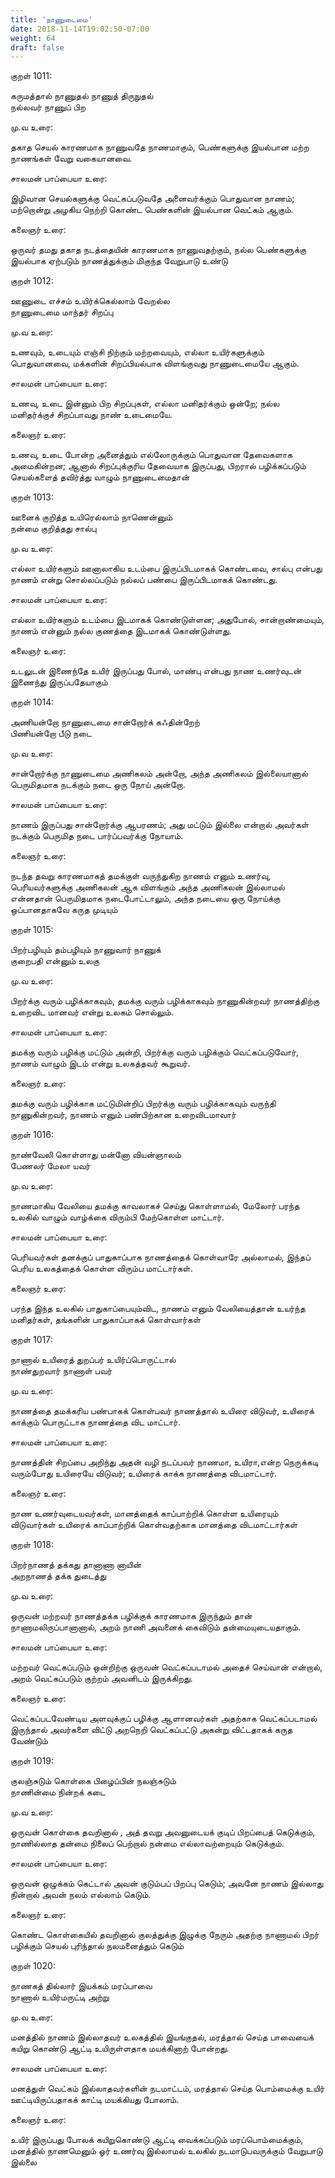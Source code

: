 ```yaml
---
title: 'நாணுடைமை'
date: 2018-11-14T19:02:50-07:00
weight: 64
draft: false
---
```



குறள்  1011:

கருமத்தால் நாணுதல் நாணுத் திருநுதல்  
நல்லவர் நாணுப் பிற

மு.வ உரை:

தகாத செயல் காரணமாக நாணுவதே நாணமாகும், பெண்களுக்கு இயல்பான மற்ற நாணங்கள் வேறு வகையானவை.

சாலமன் பாப்பையா உரை:

இழிவான செயல்களுக்கு வெட்கப்படுவதே அனைவர்க்கும் பொதுவான நாணம்; மற்றொன்று அழகிய நெற்றி கொண்ட பெண்களின் இயல்பான வெட்கம் ஆகும்.

கலைஞர் உரை:

ஒருவர் தமது தகாத நடத்தையின் காரணமாக நாணுவதற்கும், நல்ல பெண்களுக்கு இயல்பாக ஏற்படும் நாணத்துக்கும் மிகுந்த வேறுபாடு உண்டு

குறள்  1012:

ஊணுடை எச்சம் உயிர்க்கெல்லாம் வேறல்ல  
நாணுடைமை மாந்தர் சிறப்பு

மு.வ உரை:

உணவும், உடையும் எஞ்சி நிற்கும் மற்றவையும், எல்லா உயிர்களுக்கும் பொதுவானவை, மக்களின் சிறப்பியல்பாக விளங்குவது நாணுடைமையே ஆகும்.

சாலமன் பாப்பையா உரை:

உணவு, உடை இன்னும் பிற சிறப்புகள், எல்லா மனிதர்க்கும் ஒன்றே; நல்ல மனிதர்க்குச் சிறப்பாவது நாண் உடைமையே.

கலைஞர் உரை:

உணவு, உடை போன்ற அனைத்தும் எல்லோருக்கும் பொதுவான தேவைகளாக அமைகின்றன; ஆனால் சிறப்புக்குரிய தேவையாக இருப்பது, பிறரால் பழிக்கப்படும் செயல்களைத் தவிர்த்து வாழும் நாணுடைமைதான்

குறள்  1013:

ஊனைக் குறித்த உயிரெல்லாம் நாணென்னும்  
நன்மை குறித்தது சால்பு

மு.வ உரை:

எல்லா உயிர்களும் ஊனாலாகிய உடம்பை இருப்பிடமாகக் கொண்டவை, சால்பு என்பது நாணம் என்று சொல்லப்படும் நல்லப் பண்பை இருப்பிடமாகக் கொண்டது.

சாலமன் பாப்பையா உரை:

எல்லா உயிர்களும் உடம்பை இடமாகக் கொண்டுள்ளன; அதுபோல், சான்றாண்மையும், நாணம் என்னும் நல்ல குணத்தை இடமாகக் கொண்டுள்ளது.

கலைஞர் உரை:

உடலுடன் இணைந்தே உயிர் இருப்பது போல், மாண்பு என்பது நாண உணர்வுடன் இணைந்து இருப்பதேயாகும்

குறள்  1014:

அணியன்றோ நாணுடைமை சான்றோர்க் கஃதின்றேற்  
பிணியன்றோ பீடு நடை

மு.வ உரை:

சான்றோர்க்கு நாணுடைமை அணிகலம் அன்றோ, அந்த அணிகலம் இல்லையானால் பெருமிதமாக நடக்கும் நடை ஒரு நோய் அன்றோ.

சாலமன் பாப்பையா உரை:

நாணம்‌ இருப்பது சான்றோர்க்கு ஆபரணம்; அது மட்டும் இல்‌லை என்றால் அவர்கள் நடக்கும் பெருமித நடை பார்ப்பவர்க்கு நோயாம்.

கலைஞர் உரை:

நடந்த தவறு காரணமாகத் தமக்குள் வருந்துகிற நாணம் எனும் உணர்வு, பெரியவர்களுக்கு அணிகலன் ஆக விளங்கும் அந்த அணிகலன் இல்லாமல் என்னதான் பெருமிதமாக நடைபோட்டாலும், அந்த நடையை ஒரு நோய்க்கு ஒப்பானதாகவே கருத முடியும்

குறள்  1015:

பிறர்பழியும் தம்பழியும் நாணுவார் நாணுக்  
குறைபதி என்னும் உலகு

மு.வ உரை:

பிறர்க்கு வரும் பழிக்காகவும், தமக்கு வரும் பழிக்காகவும் நாணுகின்றவர் நாணத்திற்கு உறைவிட மானவர் என்று உலகம் சொல்லும்.

சாலமன் பாப்பையா உரை:

தமக்கு வரும் பழிக்கு மட்டும் அன்றி, பிறர்க்கு வரும் பழிக்கும் வெட்கப்படுவோர், நாணம் வாழும் இடம் என்று உலகத்தவர் கூறுவர்.

கலைஞர் உரை:

தமக்கு வரும் பழிக்காக மட்டுமின்றிப் பிறர்க்கு வரும் பழிக்காகவும் வருந்தி நாணுகின்றவர், நாணம் எனும் பண்பிற்கான உறைவிடமாவார்

குறள்  1016:

நாண்வேலி கொள்ளாது மன்னோ வியன்ஞாலம்  
பேணலர் மேலா யவர்

மு.வ உரை:

நாணமாகிய வேலியை தமக்கு காவலாகச் செய்து கொள்ளாமல், மேலோர் பரந்த உலகில் வாழும் வாழ்க்கை விரும்பி மேற்கொள்ள மாட்டார்.

சாலமன் பாப்பையா உரை:

பெரியவர்கள் தனக்குப் பாதுகாப்பாக நாணத்தைக் கொள்வாரே அல்லாமல், இந்தப் பெரிய உலகத்தைக் கொள்ள விரும்ப மாட்டார்கள்.

கலைஞர் உரை:

பரந்த இந்த உலகில் பாதுகாப்பையும்விட, நாணம் எனும் வேலியைத்தான் உயர்ந்த மனிதர்கள், தங்களின் பாதுகாப்பாகக் கொள்வார்கள்

குறள்  1017:

நாணால் உயிரைத் துறப்பர் உயிர்ப்பொருட்டால்  
நாண்துறவார் நாணாள் பவர்

மு.வ உரை:

நாணத்தை தமக்கரிய பண்பாகக் கொள்பவர் நாணத்தால் உயிரை விடுவர், உயிரைக் காக்கும் பொருட்டாக நாணத்தை விட மாட்டார்.

சாலமன் பாப்பையா உரை:

நாணத்தின் சிறப்பை அறிந்து அதன் வழி நடப்பவர் நாணமா, உயிரா,என்ற நெருக்கடி வரும்போது உயிரையே விடுவர்; உயிரைக் காக்க நாணத்தை விடமாட்டார்‌.

கலைஞர் உரை:

நாண உணர்வுடையவர்கள், மானத்தைக் காப்பாற்றிக் கொள்ள உயிரையும் விடுவார்கள் உயிரைக் காப்பாற்றிக் கொள்வதற்காக மானத்தை விடமாட்டார்கள்

குறள்  1018:

பிறர்நாணத் தக்கது தானாணா னாயின்  
அறநாணத் தக்க துடைத்து

மு.வ உரை:

ஒருவன் மற்றவர் நாணத்தக்க பழிக்குக் காரணமாக இருந்தும் தான் நாணாமலிருப்பானானால், அறம் நாணி அவனைக் கைவிடும் தன்மையுடையதாகும்.

சாலமன் பாப்பையா உரை:

மற்றவர் வெட்கப்படும் ஒன்றிற்கு ஒருவன் வெட்கப்படாமல் அதைச் செய்வான் என்றால், அறம் வெட்கப்படும் குற்றம் அவனிடம் இருக்கிறது.

கலைஞர் உரை:

வெட்கப்படவேண்டிய அளவுக்குப் பழிக்கு ஆளானவர்கள் அதற்காக வெட்கப்படாமல் இருந்தால் அவர்களை விட்டு அறநெறி வெட்கப்பட்டு அகன்று விட்டதாகக் கருத வேண்டும்

குறள்  1019:

குலஞ்சுடும் கொள்கை பிழைப்பின் நலஞ்சுடும்  
நாணின்மை நின்றக் கடை

மு.வ உரை:

ஒருவன் கொள்கை தவறினால் , அத் தவறு அவனுடையக் குடிப் பிறப்பைத் கெடுக்கும், நாணில்லாத தன்மை நிலைப் பெற்றால் நன்மை எல்லாவற்றையும் கெடுக்கும்.

சாலமன் பாப்பையா உரை:

ஒருவன் ஒழுக்கம் கெட்டால் அவன் குடும்பப் பிறப்பு கெடும்; அவனே நாணம் இல்லாது நின்றால் அவன் நலம் எல்லாம் கெடும்.

கலைஞர் உரை:

கொண்ட கொள்கையில் தவறினால் குலத்துக்கு இழுக்கு நேரும் அதற்கு நாணாமல் பிறர் பழிக்கும் செயல் புரிந்தால் நலமனைத்தும் கெடும்

குறள்  1020:

நாணகத் தில்லார் இயக்கம் மரப்பாவை  
நாணால் உயிர்மருட்டி அற்று

மு.வ உரை:

மனத்தில் நாணம் இல்லாதவர் உலகத்தில் இயங்குதல், மரத்தால் செய்த பாவையைக் கயிறு கொண்டு ஆட்டி உயிருள்ளதாக மயக்கினாற் போன்றது.

சாலமன் பாப்பையா உரை:

மனத்துள் வெட்கம் இல்லாதவர்களின் நடமாட்டம், மரத்தால் செய்த பொம்மைக்கு உயிர் ஊட்டியிருப்பதாகக் காட்டி மயக்கியது போலாம்.

கலைஞர் உரை:

உயிர் இருப்பது போலக் கயிறுகொண்டு ஆட்டி வைக்கப்படும் மரப்பொம்மைக்கும், மனத்தில் நாணமெனும் ஓர் உணர்வு இல்லாமல் உலகில் நடமாடுபவருக்கும் வேறுபாடு இல்லை